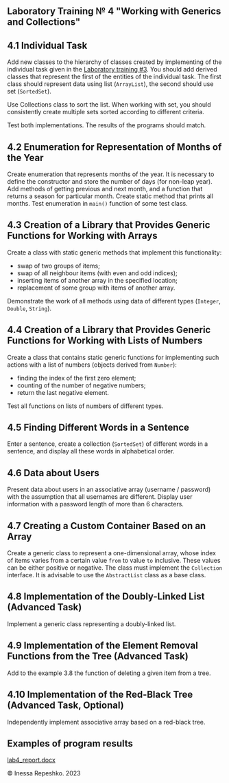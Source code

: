 ## Laboratory Training № 4 "Working with Generics and Collections"

## 4.1 Individual Task

Add new classes to the hierarchy of classes created by implementing of the individual task given in the [Laboratory training #3](https://github.com/InessaRepeshko/fundamentals-of-java-programming/blob/main/lab3). You should add derived classes that represent the first of the entities of the individual task. The first class should represent data using list (```ArrayList```), the second should use set (```SortedSet```).

Use Collections class to sort the list. When working with set, you should consistently create multiple sets sorted according to different criteria.

Test both implementations. The results of the programs should match.

## 4.2 Enumeration for Representation of Months of the Year

Create enumeration that represents months of the year. It is necessary to define the constructor and store the number of days (for non-leap year). Add methods of getting previous and next month, and a function that returns a season for particular month. Create static method that prints all months. Test enumeration in ```main()``` function of some test class.

## 4.3 Creation of a Library that Provides Generic Functions for Working with Arrays

Create a class with static generic methods that implement this functionality:
* swap of two groups of items;
* swap of all neighbour items (with even and odd indices);
* inserting items of another array in the specified location;
* replacement of some group with items of another array.

Demonstrate the work of all methods using data of different types (```Integer```, ```Double```, ```String```).

## 4.4 Creation of a Library that Provides Generic Functions for Working with Lists of Numbers

Create a class that contains static generic functions for implementing such actions with a list of numbers (objects derived from ```Number```):
* finding the index of the first zero element;
* counting of the number of negative numbers;
* return the last negative element.

Test all functions on lists of numbers of different types.

## 4.5 Finding Different Words in a Sentence

Enter a sentence, create a collection (```SortedSet```) of different words in a sentence, and display all these words in alphabetical order.

## 4.6 Data about Users

Present data about users in an associative array (username / password) with the assumption that all usernames are different. Display user information with a password length of more than 6 characters.

## 4.7 Creating a Custom Container Based on an Array

Create a generic class to represent a one-dimensional array, whose index of items varies from a certain value ```from``` to value ```to``` inclusive. These values can be either positive or negative. The class must implement the ```Collection``` interface. It is advisable to use the ```AbstractList``` class as a base class.

## 4.8 Implementation of the Doubly-Linked List (Advanced Task)

Implement a generic class representing a doubly-linked list.

## 4.9 Implementation of the Element Removal Functions from the Tree (Advanced Task)

Add to the example 3.8 the function of deleting a given item from a tree.

## 4.10  Implementation of the Red-Black Tree (Advanced Task, Optional)

Independently implement associative array based on a red-black tree.

## Examples of program results

[lab4_report.docx](https://github.com/InessaRepeshko/fundamentals-of-java-programming/blob/main/lab4/lab4_report.docx)

© Inessa Repeshko. 2023
